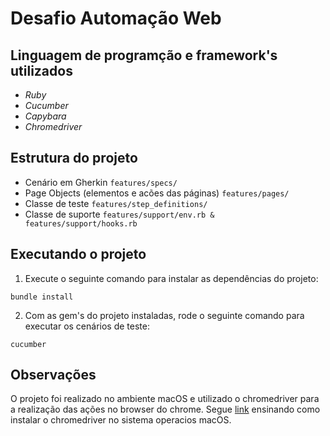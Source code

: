 #   Desafio Automação Web

## Linguagem de programção e framework's utilizados

- *Ruby* 
- *Cucumber*
- *Capybara*
- *Chromedriver*

## Estrutura do projeto

- Cenário em Gherkin ``features/specs/``
- Page Objects (elementos e acões das páginas) ``features/pages/``
- Classe de teste ``features/step_definitions/``
- Classe de suporte ``features/support/env.rb & features/support/hooks.rb`` 

## Executando o projeto

1. Execute o seguinte comando para instalar as dependências do projeto:

``bundle install``

2. Com as gem's do projeto instaladas, rode o seguinte comando para executar os cenários de teste:

``cucumber``

## Observações

O projeto foi realizado no ambiente macOS e utilizado o chromedriver para a realização das ações no browser do chrome. Segue [link](https://www.swtestacademy.com/install-chrome-driver-on-mac/) ensinando como instalar o chromedriver no sistema operacios macOS.
